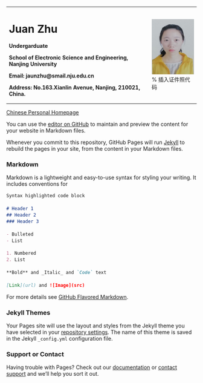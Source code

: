 <table border="0">
  <tr>
    <td width="75%">
      <h1>Juan Zhu</h1>
      <p><b>Undergarduate</b></p>
      <p><b>School of Electronic Science and Engineering, Nanjing University</b></p>
      <p><b>Email: jaunzhu@smail.nju.edu.cn</b></p>
      <p><b>Address: No.163.Xianlin Avenue, Nanjing, 210021, China.</b></p>
    </td>
    <td width="25%">
      <img src="/3B24FB1C-820B-4C2C-AC62-28B71D0BC439.png" width="100%">      % 插入证件照代码
    </td>
  </tr>
</table>

[Chinese Personal Homepage](https://github.con/zhujuan2/zhujuan2.github.io/edit/gh-pages/index-cn.md)

You can use the [editor on GitHub](https://github.com/zhujuan-kassia/zhujaun-kassia.github.io/edit/gh-pages/index.md) to maintain and preview the content for your website in Markdown files.

Whenever you commit to this repository, GitHub Pages will run [Jekyll](https://jekyllrb.com/) to rebuild the pages in your site, from the content in your Markdown files.

### Markdown

Markdown is a lightweight and easy-to-use syntax for styling your writing. It includes conventions for

```markdown
Syntax highlighted code block

# Header 1
## Header 2
### Header 3

- Bulleted
- List

1. Numbered
2. List

**Bold** and _Italic_ and `Code` text

[Link](url) and ![Image](src)
```

For more details see [GitHub Flavored Markdown](https://guides.github.com/features/mastering-markdown/).

### Jekyll Themes

Your Pages site will use the layout and styles from the Jekyll theme you have selected in your [repository settings](https://github.com/zhujuan-kassia/zhujaun-kassia.github.io/settings). The name of this theme is saved in the Jekyll `_config.yml` configuration file.

### Support or Contact

Having trouble with Pages? Check out our [documentation](https://docs.github.com/categories/github-pages-basics/) or [contact support](https://support.github.com/contact) and we’ll help you sort it out.
